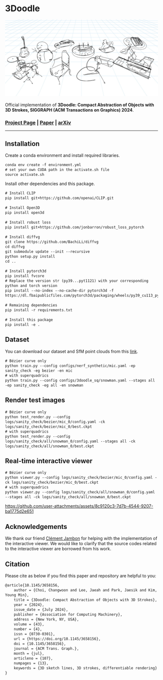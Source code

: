 # 3Doodle
<div style="text-align:center">
<img src="assets/teaser.jpg" alt="teaser image"/>
</div>
<br/>
Official implementation of <b>3Doodle: Compact Abstraction of Objects with 3D Strokes, SIGGRAPH (ACM Transactions on Graphics) 2024</b>.

### [Project Page](https://changwoonchoi.github.io/3Doodle) | [Paper](https://dl.acm.org/doi/10.1145/3658156) | [arXiv](https://arxiv.org/abs/2402.03690)
___
## Installation
Create a conda environment and install required libraries.
```
conda env create -f environment.yml
# set your own CUDA path in the activate.sh file
source activate.sh
```

Install other dependencies and this package.
```
# Install CLIP
pip install git+https://github.com/openai/CLIP.git

# Install Open3D
pip install open3d

# Install robust loss
pip install git+https://github.com/jonbarron/robust_loss_pytorch

# Install diffvg
git clone https://github.com/BachiLi/diffvg
cd diffvg
git submodule update --init --recursive
python setup.py install
cd ..

# Install pytorch3d
pip install fvcore
# Replace the version str (py39...pyt1121) with your corresponding python and torch version
pip install --no-index --no-cache-dir pytorch3d -f https://dl.fbaipublicfiles.com/pytorch3d/packaging/wheels/py39_cu113_pyt1121/download.html

# Remaining dependencies
pip install -r requirements.txt

# Install this package
pip install -e .
```
## Dataset
You can download our dataset and SfM point clouds from this [link](https://drive.google.com/drive/folders/1tTVVd78TAJIT6GJcfrfKIWN_EyR92FmZ).


```
# Bézier curve only
python train.py --config configs/nerf_synthetic/mic.yaml -ep sanity_check -eg bezier -en mic
# with superquadrics
python train.py --config configs/3doodle_sq/snowman.yaml --stages all -ep sanity_check -eg all -en snowman
```

## Render test images
```
# Bézier curve only
python test_render.py --config logs/sanity_check/bezier/mic_0/config.yaml -ck logs/sanity_check/bezier/mic_0/best.ckpt
# with superquadrics
python test_render.py --config logs/sanity_check/all/snowman_0/config.yaml --stages all -ck logs/sanity_check/all/snowman_0/best.ckpt
```

## Real-time interactive viewer
```
# Bézier curve only
python viewer.py --config logs/sanity_check/bezier/mic_0/config.yaml -ck logs/sanity_check/bezier/mic_0/best.ckpt
# with superquadrics
python viewer.py --config logs/sanity_check/all/snowman_0/config.yaml --stages all -ck logs/sanity_check/all/snowman_0/best.ckpt
```


https://github.com/user-attachments/assets/8c9120c3-7d7b-4544-9207-ba1775d2e651




## Acknowledgements
We thank our friend [Clément Jambon](https://clementjambon.github.io/) for helping with the implementation of the interactive viewer. We would like to clarify that the source codes related to the interactive viewer are borrowed from his work.

## Citation
Please cite as below if you find this paper and repository are helpful to you:
```
@article{10.1145/3658156,
    author = {Choi, Changwoon and Lee, Jaeah and Park, Jaesik and Kim, Young Min},
    title = {3Doodle: Compact Abstraction of Objects with 3D Strokes},
    year = {2024},
    issue_date = {July 2024},
    publisher = {Association for Computing Machinery},
    address = {New York, NY, USA},
    volume = {43},
    number = {4},
    issn = {0730-0301},
    url = {https://doi.org/10.1145/3658156},
    doi = {10.1145/3658156},
    journal = {ACM Trans. Graph.},
    month = {jul},
    articleno = {107},
    numpages = {13},
    keywords = {3D sketch lines, 3D strokes, differentiable rendering}
}
          
```

